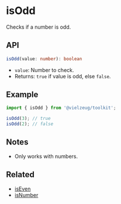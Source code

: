 # isOdd

Checks if a number is odd.

## API

```ts
isOdd(value: number): boolean
```

- `value`: Number to check.
- Returns: `true` if value is odd, else `false`.

## Example

```ts
import { isOdd } from '@vielzeug/toolkit';

isOdd(3); // true
isOdd(2); // false
```

## Notes

- Only works with numbers.

## Related

- [isEven](./isEven.md)
- [isNumber](./isNumber.md)
